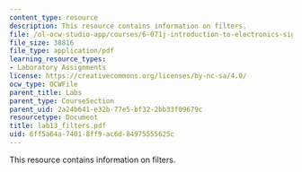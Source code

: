 ```yaml
---
content_type: resource
description: This resource contains information on filters.
file: /ol-ocw-studio-app/courses/6-071j-introduction-to-electronics-signals-and-measurement-spring-2006/6ff5a64a74018ff9ac6d84975555625c_lab13_filters.pdf
file_size: 38816
file_type: application/pdf
learning_resource_types:
- Laboratory Assignments
license: https://creativecommons.org/licenses/by-nc-sa/4.0/
ocw_type: OCWFile
parent_title: Labs
parent_type: CourseSection
parent_uid: 2a24b641-e32b-77e5-bf32-2bb33f09679c
resourcetype: Document
title: lab13_filters.pdf
uid: 6ff5a64a-7401-8ff9-ac6d-84975555625c
---
```

This resource contains information on filters.
